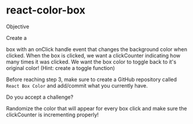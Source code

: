 # react-color-box
Objective

Create a <div> box with an onClick handle event that changes the background color when clicked. 
When the box is clicked, we want a clickCounter indicating how many times it was clicked. 
We want the box color to toggle back to it's original color! (Hint: create a toggle function)

Before reaching step 3, make sure to create a GitHub repository called `React Box Color`  and add/commit what you currently have. 
 

Do you accept a challenge?

Randomize the color that will appear for every box click and make sure the clickCounter is incrementing properly!
